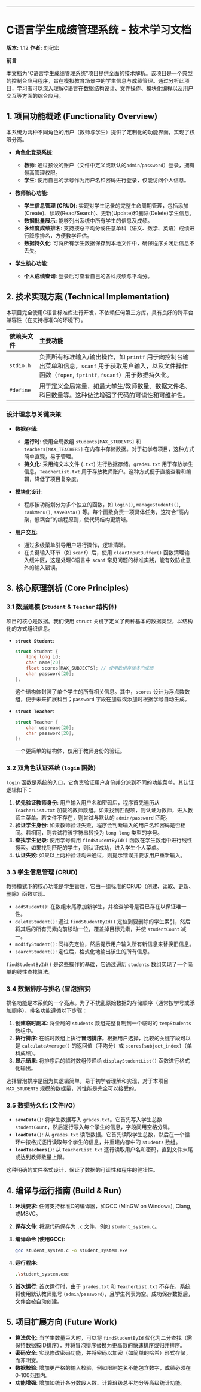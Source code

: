 ---

# **C语言学生成绩管理系统 - 技术学习文档**

**版本:** 1.12
**作者:** 刘纪宏

**前言**

本文档为“C语言学生成绩管理系统”项目提供全面的技术解析。该项目是一个典型的控制台应用程序，旨在模拟教育场景中的学生信息与成绩管理。通过分析此项目，学习者可以深入理解C语言在数据结构设计、文件操作、模块化编程以及用户交互等方面的综合应用。

## 1. 项目功能概述 (Functionality Overview)

本系统为两种不同角色的用户（教师与学生）提供了定制化的功能界面，实现了权限分离。

- **角色化登录系统**:
  
  - **教师**: 通过预设的账户（文件中定义或默认的`admin`/`password`）登录，拥有最高管理权限。
  - **学生**: 使用自己的学号作为用户名和密码进行登录，仅能访问个人信息。

- **教师核心功能**:
  
  - **学生信息管理 (CRUD)**: 实现对学生记录的完整生命周期管理，包括添加(Create)、读取(Read/Search)、更新(Update)和删除(Delete)学生信息。
  - **数据批量展示**: 能够列出系统中所有学生的信息及成绩。
  - **多维度成绩排名**: 支持按总平均分或任意单科（语文、数学、英语）成绩进行降序排名，方便教学评估。
  - **数据持久化**: 可将所有学生数据保存到本地文件中，确保程序关闭后信息不丢失。

- **学生核心功能**:
  
  - **个人成绩查询**: 登录后可查看自己的各科成绩与平均分。

## 2. 技术实现方案 (Technical Implementation)

本项目完全使用C语言标准库进行开发，不依赖任何第三方库，具有良好的跨平台兼容性（在支持标准C的环境下）。

| 依赖头文件     | 主要功能                                                                                                   |
|:--------- |:------------------------------------------------------------------------------------------------------ |
| `stdio.h` | 负责所有标准输入/输出操作，如 `printf` 用于向控制台输出菜单和信息，`scanf` 用于获取用户输入，以及文件操作函数（`fopen`, `fprintf`, `fscanf`）用于数据持久化。 |
| `#define` | 用于定义全局常量，如最大学生/教师数量、数据文件名、科目数量等。这种做法增强了代码的可读性和可维护性。                                                    |

### 设计理念与关键决策

- **数据存储**:
  
  - **运行时**: 使用全局数组 `students[MAX_STUDENTS]` 和 `teachers[MAX_TEACHERS]` 在内存中存储数据。对于初学者项目，这种方式简单直观，易于管理。
  - **持久化**: 采用纯文本文件 (`.txt`) 进行数据存储。`grades.txt` 用于存放学生信息，`TeacherList.txt` 用于存放教师账户。这种方式便于直接查看和编辑，降低了项目复杂度。

- **模块化设计**:
  
  - 程序按功能划分为多个独立的函数，如 `login()`, `manageStudents()`, `rankMenu()`, `saveData()` 等。每个函数负责一项具体任务，这符合“高内聚，低耦合”的编程原则，使代码结构更清晰。

- **用户交互**:
  
  - 通过多级菜单引导用户进行操作，逻辑清晰。
  - 在关键输入环节（如 `scanf`）后，使用 `clearInputBuffer()` 函数清理输入缓冲区，这是处理C语言中 `scanf` 常见问题的标准实践，能有效防止意外的输入错误。

## 3. 核心原理剖析 (Core Principles)

### 3.1 数据建模 (`Student` & `Teacher` 结构体)

项目的核心是数据。我们使用 `struct` 关键字定义了两种基本的数据类型，以结构化的方式组织信息。

- **`struct Student`**:
  
  ```c
  struct Student {
      long long id;
      char name[20];
      float scores[MAX_SUBJECTS]; // 使用数组存储多门成绩
      char password[20];
  };
  ```
  
  这个结构体封装了单个学生的所有相关信息。其中，`scores` 设计为浮点数数组，便于未来扩展科目；`password` 字段在加载或添加时根据学号自动生成。

- **`struct Teacher`**:
  
  ```c
  struct Teacher {
      char username[20];
      char password[20];
  };
  ```
  
  一个更简单的结构体，仅用于教师身份的验证。

### 3.2 双角色认证系统 (`login` 函数)

`login` 函数是系统的入口，它负责验证用户身份并分派到不同的功能菜单。其认证逻辑如下：

1. **优先验证教师身份**: 用户输入用户名和密码后，程序首先遍历从 `TeacherList.txt` 加载的教师数组。如果找到匹配项，则认证为教师，进入教师主菜单。若文件不存在，则尝试与默认的 `admin/password` 匹配。
2. **验证学生身份**: 如果教师验证失败，程序会判断输入的用户名和密码是否相同。若相同，则尝试将该字符串转换为 `long long` 类型的学号。
3. **查找学生记录**: 使用学号调用 `findStudentById()` 函数在学生数组中进行线性搜索。如果找到匹配的学生，则认证成功，进入学生个人菜单。
4. **认证失败**: 如果以上两种验证均未通过，则提示错误并要求用户重新输入。

### 3.3 学生信息管理 (CRUD)

教师模式下的核心功能是学生管理，它由一组标准的CRUD（创建、读取、更新、删除）函数实现。

- `addStudent()`: 在数组末尾添加新学生，并检查学号是否已存在以保证唯一性。
- `deleteStudent()`: 通过 `findStudentById()` 定位到要删除的学生索引，然后将其后的所有元素向前移动一位，覆盖掉目标元素，并使 `studentCount` 减一。
- `modifyStudent()`: 同样先定位，然后提示用户输入所有新信息来替换旧信息。
- `searchStudent()`: 定位后，格式化地输出该生的所有信息。

`findStudentById()` 是这些操作的基础，它通过遍历 `students` 数组实现了一个简单的线性查找算法。

### 3.4 数据排序与排名 (冒泡排序)

排名功能是本系统的一个亮点。为了不扰乱原始数据的存储顺序（通常按学号或添加顺序），排名功能遵循以下步骤：

1. **创建临时副本**: 将全局的 `students` 数组完整复制到一个临时的 `tempStudents` 数组中。
2. **执行排序**: 在临时数组上执行**冒泡排序**。根据用户选择，比较的关键字段可以是 `calculateAverage()` 的返回值（平均分）或 `scores[subject_index]`（单科成绩）。
3. **显示结果**: 将排序后的临时数组传递给 `displayStudentList()` 函数进行格式化输出。

选择冒泡排序是因为其逻辑简单，易于初学者理解和实现，对于本项目 `MAX_STUDENTS` 规模的数据量，其性能是完全可以接受的。

### 3.5 数据持久化 (文件I/O)

- **`saveData()`**: 将学生数据写入 `grades.txt`。它首先写入学生总数 `studentCount`，然后逐行写入每个学生的信息，字段间用空格分隔。
- **`loadData()`**: 从 `grades.txt` 读取数据。它首先读取学生总数，然后在一个循环中按格式逐行读取每个学生的信息，并重建内存中的 `students` 数组。
- **`loadTeachers()`**: 从 `TeacherList.txt` 逐行读取用户名和密码，直到文件末尾或达到教师数量上限。

这种明确的文件格式设计，保证了数据的可读性和程序的健壮性。

## 4. 编译与运行指南 (Build & Run)

1. **环境要求**: 任何支持标准C的编译器，如GCC (MinGW on Windows), Clang, 或MSVC。
2. **保存文件**: 将源代码保存为 `.c` 文件，例如 `student_system.c`。
3. **编译命令 (使用GCC)**:
   
   ```bash
   gcc student_system.c -o student_system.exe
   ```
4. **运行程序**:
   
   ```bash
   .\student_system.exe
   ```
5. **首次运行**: 首次运行时，由于 `grades.txt` 和 `TeacherList.txt` 不存在，系统将使用默认教师账号 (`admin`/`password`)，且学生列表为空。成功保存数据后，文件会被自动创建。

## 5. 项目扩展方向 (Future Work)

- **算法优化**: 当学生数量巨大时，可以将 `findStudentById` 优化为二分查找（需保持数据按ID排序），并将冒泡排序替换为更高效的快速排序或归并排序。
- **密码安全**: 实现修改密码功能，并将密码以加密（如简单的哈希）形式存储，而非明文。
- **数据校验**: 增加更严格的输入校验，例如限制姓名不能包含数字，成绩必须在0-100范围内。
- **功能增强**: 增加如统计各分数段人数、计算班级总平均分等高级统计功能。
